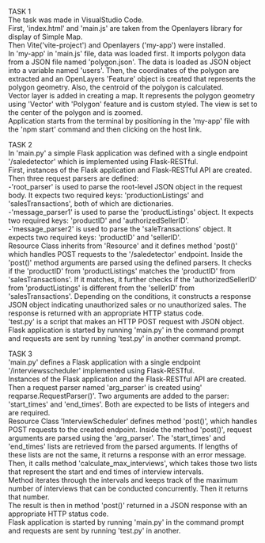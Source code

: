 TASK 1<br>
The task was made in VisualStudio Code.<br>
First, 'index.html' and 'main.js' are taken from the Openlayers library for display of Simple Map.<br>
Then Vite('vite-project') and Openlayers ('my-app') were installed.<br>
In 'my-app' in 'main.js' file, data was loaded first. It imports polygon data from a JSON file named 'polygon.json'. The data is loaded as JSON object into a variable named 'users'. Then, the coordinates of the polygon are extracted and an OpenLayers 'Feature' object is created that represents the polygon geometry. Also, the centroid of the polygon is calculated.<br>
Vector layer is added in creating a map. It represents the polygon geometry using 'Vector' with 'Polygon' feature and is custom styled. The view is set to the center of the polygon and is zoomed.<br>
Application starts from the terminal by positioning in the 'my-app' file with the 'npm start' command and then clicking on the host link.

TASK 2<br>
In 'main.py' a simple Flask application was defined with a single endpoint '/saledetector' which is implemented using Flask-RESTful.<br>
First, instances of the Flask application and Flask-RESTful API are created.<br>
Then three request parsers are defined:<br>
-'root_parser' is used to parse the root-level JSON object in the request body. It expects two required keys: 'productionListings' and 'salesTransactions', both of which are dictionaries.<br>
-'message_parser1' is used to parse the 'productListings' object. It expects two required keys: 'productID' and 'authorizedSellerID'.<br>
-'message_parser2' is used to parse the 'saleTransactions' object. It expects two required keys: 'productID' and 'sellerID'.<br>
Resource Class inherits from 'Resource' and it defines method 'post()' which handles POST requests to the '/saledetector' endpoint. Inside the 'post()' method arguments are parsed using the defined parsers. It checks if the 'productID' from 'productListings' matches the 'productID' from 'salesTransactions'. If it matches, it further checks if the 'authorizedSellerID' from 'productListings' is different from the 'sellerID' from 'salesTransactions'. Depending on the conditions, it constructs a response JSON object indicating unauthorized sales or no unauthorized sales. The response is returned with an appropriate HTTP status code.<br>
'test.py' is a script that makes an HTTP POST request with JSON object.<br>
Flask application is started by running 'main.py' in the command prompt and requests are sent by running 'test.py' in another command prompt.

TASK 3<br>
'main.py' defines a Flask application with a single endpoint '/interviewsscheduler' implemented using Flask-RESTful.<br>
Instances of the Flask application and the Flask-RESTful API are created.<br>
Then a request parser named 'arg_parser' is created using' reqparse.RequestParser()'. Two arguments are added to the parser: 'start_times' and 'end_times'. Both are expected to be lists of integers and are required.<br>
Resource Class 'InterviewScheduler' defines method 'post()', which handles POST requests to the created endpoint. Inside the method 'post()', request arguments are parsed using the 'arg_parser'. The 'start_times' and 'end_times' lists are retrieved from the parsed arguments. If lengths of these lists are not the same, it returns a response with an error message. Then, it calls method 'calculate_max_interviews', which takes those two lists that represent the start and end times of interview intervals.<br>
Method iterates through the intervals and keeps track of the maximum number of interviews that can be conducted concurrently. Then it returns that number. <br>
The result is then in method 'post()' returned in a JSON response with an appropriate HTTP status code.<br>
Flask application is started by running 'main.py' in the command prompt and requests are sent by running 'test.py' in another.
